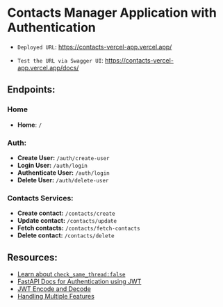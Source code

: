 # Contacts Manager Application with Authentication

- `Deployed URL`: https://contacts-vercel-app.vercel.app/

- `Test the URL via Swagger UI`: https://contacts-vercel-app.vercel.app/docs/

## Endpoints:

### Home

- **Home**: `/`

### Auth:

- **Create User:** `/auth/create-user`
- **Login User:** `/auth/login`
- **Authenticate User:** `/auth/login`
- **Delete User:** `/auth/delete-user`

### Contacts Services:

- **Create contact:** `/contacts/create`
- **Update contact:** `/contacts/update`
- **Fetch contacts:** `/contacts/fetch-contacts`
- **Delete contact:** `/contacts/delete`

## Resources:

- [Learn about `check_same_thread:false`](https://docs.python.org/3/library/sqlite3.html#sqlite3.threadsafety)
- [FastAPI Docs for Authentication using JWT](https://fastapi.tiangolo.com/tutorial/security/oauth2-jwt/#hash-and-verify-the-passwords)
- [JWT Encode and Decode](https://pyjwt.readthedocs.io/en/stable/usage.html#encoding-decoding-tokens-with-hs256)
- [Handling Multiple Features](https://fastapi.tiangolo.com/tutorial/bigger-applications/#how-relative-imports-work)